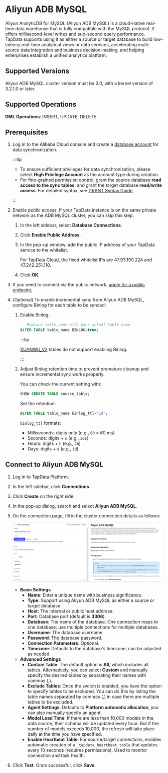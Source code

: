 # Aliyun ADB MySQL

Aliyun AnalyticDB for MySQL (Aliyun ADB MySQL) is a cloud-native real-time data warehouse that is fully compatible with the MySQL protocol. It offers millisecond-level writes and sub-second query performance. TapData supports using it as either a source or target database to build low-latency real-time analytical views or data services, accelerating multi-source data integration and business decision-making, and helping enterprises establish a unified analytics platform.

## Supported Versions

Aliyun ADB MySQL cluster version must be 3.0, with a kernel version of 3.2.1.0 or later.

## Supported Operations

**DML Operations**: INSERT, UPDATE, DELETE

## Prerequisites

1. Log in to the Alibaba Cloud console and create a [database account](https://www.alibabacloud.com/help/en/analyticdb/analyticdb-for-mysql/user-guide/create-database-accounts) for data synchronization.

   :::tip

   - To ensure sufficient privileges for data synchronization, please select **High Privilege Account** as the account type during creation.
   - For fine-grained permission control, grant the source database **read access to the sync tables**, and grant the target database **read/write access**.
      For detailed syntax, see [GRANT Syntax Guide](https://www.alibabacloud.com/help/en/analyticdb/analyticdb-for-mysql/developer-reference/grant).

   :::

2. Enable public access. If your TapData instance is on the same private network as the ADB MySQL cluster, you can skip this step.

   1. In the left sidebar, select **Database Connections**.

   2. Click **Enable Public Address**.

   3. In the pop-up window, add the public IP address of your TapData service to the whitelist.

      For TapData Cloud, the fixed whitelist IPs are 47.93.190.224 and 47.242.251.110.

   4. Click **OK**.

3. If you need to connect via the public network, [apply for a public endpoint.](https://www.alibabacloud.com/help/en/analyticdb/analyticdb-for-mysql/user-guide/apply-for-or-release-a-public-endpoint)

4. (Optional) To enable incremental sync from Aliyun ADB MySQL, configure Binlog for each table to be synced:

   1. Enable Binlog:

      ```sql
      -- Replace table_name with your actual table name
      ALTER TABLE table_name BINLOG=true;
      ```

      :::tip

      [XUANWU_V2](https://www.alibabacloud.com/help/en/analyticdb/analyticdb-for-mysql/developer-reference/table-engine) tables do not support enabling Binlog.

      :::

   2. Adjust Binlog retention time to prevent premature cleanup and ensure incremental sync works properly.

      You can check the current setting with:

      ```sql
      SHOW CREATE TABLE source_table;
      ```

      Set the retention:

      ```sql
      ALTER TABLE table_name binlog_ttl='1d';
      ```

      `binlog_ttl` formats:

      - Milliseconds: digits only (e.g., `60` = 60 ms)
      - Seconds: digits + `s` (e.g., `30s`)
      - Hours: digits + `h` (e.g., `2h`)
      - Days: digits + `d` (e.g., `1d`)

## Connect to Aliyun ADB MySQL

1. Log in to TapData Platform.

2. In the left sidebar, click **Connections**.

3. Click **Create** on the right side.

4. In the pop-up dialog, search and select **Aliyun ADB MySQL**.

5. On the connection page, fill in the cluster connection details as follows:

   ![Connection Example](../../images/aliyun_adb_mysql_connection_settings.png)

   - **Basic Settings**
     - **Name**: Enter a unique name with business significance.
     - **Type**: Support using Aliyun ADB MySQL as either a source or target database.
     - **Host**: The internal or public host address.
     - **Port**: Database port (default is **3306**).
     - **Database**: The name of the database. One connection maps to one database; use multiple connections for multiple databases.
     - **Username**: The database username.
     - **Password**: The database password.
     - **Connection Parameters**: Optional.
     - **Timezone**: Defaults to the database's timezone, can be adjusted as needed.
   - **Advanced Settings**
     - **Contain Table**: The default option is **All**, which includes all tables. Alternatively, you can select **Custom** and manually specify the desired tables by separating their names with commas (,).
     - **Exclude Tables**: Once the switch is enabled, you have the option to specify tables to be excluded. You can do this by listing the table names separated by commas (,) in case there are multiple tables to be excluded.
     - **Agent Settings**: Defaults to **Platform automatic allocation**, you can also manually specify an agent.
     - **Model Load Time**: If there are less than 10,000 models in the data source, their schema will be updated every hour. But if the number of models exceeds 10,000, the refresh will take place daily at the time you have specified.
     - **Enable Heartbeat Table**: For source/target connections, enables automatic creation of a `_tapdata_heartbeat_table` that updates every 10 seconds (requires permissions). Used to monitor connection and task health.

6. Click **Test**. Once successful, click **Save**.